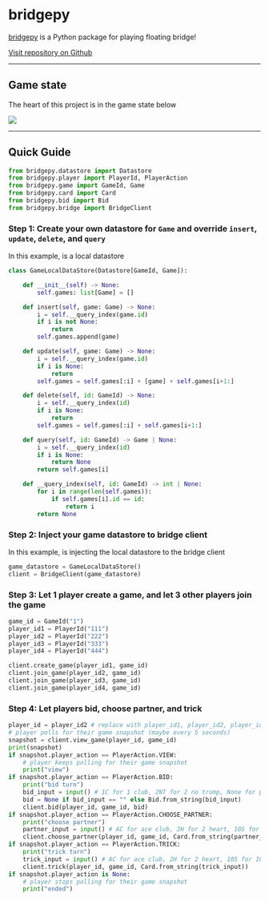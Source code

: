 # bridgepy
[bridgepy](https://pypi.org/project/bridgepy/) is a Python package for playing floating bridge!

[Visit repository on Github](https://github.com/papillonbee/bridgepy)

---

## Game state

The heart of this project is in the game state below

<img src="https://gist.githubusercontent.com/papillonbee/7f512954267c8340eb20b52ef8016ccf/raw/8673f95b534665510e9a286cb3d92d43dc16cb77/bridgepy-game-state.svg">

---
## Quick Guide
```python
from bridgepy.datastore import Datastore
from bridgepy.player import PlayerId, PlayerAction
from bridgepy.game import GameId, Game
from bridgepy.card import Card
from bridgepy.bid import Bid
from bridgepy.bridge import BridgeClient
```

### Step 1: Create your own datastore for `Game` and override `insert`, `update`, `delete`, and `query`
In this example, is a local datastore

```python
class GameLocalDataStore(Datastore[GameId, Game]):

    def __init__(self) -> None:
        self.games: list[Game] = []

    def insert(self, game: Game) -> None:
        i = self.__query_index(game.id)
        if i is not None:
            return
        self.games.append(game)

    def update(self, game: Game) -> None:
        i = self.__query_index(game.id)
        if i is None:
            return
        self.games = self.games[:i] + [game] + self.games[i+1:]

    def delete(self, id: GameId) -> None:
        i = self.__query_index(id)
        if i is None:
            return
        self.games = self.games[:i] + self.games[i+1:]

    def query(self, id: GameId) -> Game | None:
        i = self.__query_index(id)
        if i is None:
            return None
        return self.games[i]

    def __query_index(self, id: GameId) -> int | None:
        for i in range(len(self.games)):
            if self.games[i].id == id:
                return i
        return None
```
### Step 2: Inject your game datastore to bridge client
In this example, is injecting the local datastore to the bridge client

```python
game_datastore = GameLocalDataStore()
client = BridgeClient(game_datastore)
```

### Step 3: Let 1 player create a game, and let 3 other players join the game

```python
game_id = GameId("1")
player_id1 = PlayerId("111")
player_id2 = PlayerId("222")
player_id3 = PlayerId("333")
player_id4 = PlayerId("444")

client.create_game(player_id1, game_id)
client.join_game(player_id2, game_id)
client.join_game(player_id3, game_id)
client.join_game(player_id4, game_id)
```

### Step 4: Let players bid, choose partner, and trick

```python
player_id = player_id2 # replace with player_id1, player_id2, player_id3, player_id4
# player polls for their game snapshot (maybe every 5 seconds)
snapshot = client.view_game(player_id, game_id)
print(snapshot)
if snapshot.player_action == PlayerAction.VIEW:
    # player keeps polling for their game snapshot
    print("view")
if snapshot.player_action == PlayerAction.BID:
    print("bid turn")
    bid_input = input() # 1C for 1 club, 2NT for 2 no trump, None for pass
    bid = None if bid_input == "" else Bid.from_string(bid_input)
    client.bid(player_id, game_id, bid)
if snapshot.player_action == PlayerAction.CHOOSE_PARTNER:
    print("choose partner")
    partner_input = input() # AC for ace club, 2H for 2 heart, 10S for 10 spade
    client.choose_partner(player_id, game_id, Card.from_string(partner_input))
if snapshot.player_action == PlayerAction.TRICK:
    print("trick turn")
    trick_input = input() # AC for ace club, 2H for 2 heart, 10S for 10 spade
    client.trick(player_id, game_id, Card.from_string(trick_input))
if snapshot.player_action is None:
    # player stops polling for their game snapshot
    print("ended")
```
